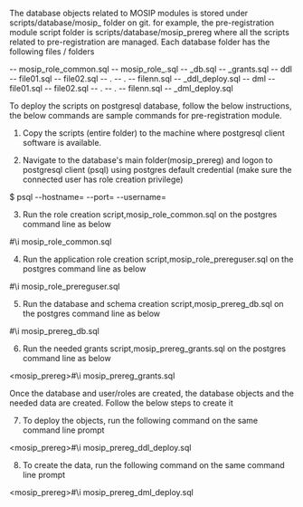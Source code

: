 The database objects related to MOSIP modules is stored under scripts/database/mosip_<module abbreviation> folder on git. for example, the pre-registration module script folder is scripts/database/mosip_prereg where all the scripts related to pre-registration are managed. Each database folder has the following files / folders

<database folder>
	-- mosip_role_common.sql
	-- mosip_role_<application_user>.sql
	-- <database name>_db.sql
	-- <database name>_grants.sql
    -- ddl
		-- file01.sql
		-- file02.sql
		-- .
		-- .
		-- filenn.sql
	-- <database name>_ddl_deploy.sql
    -- dml
		-- file01.sql
		-- file02.sql
		-- .
		-- .
		-- filenn.sql
	-- <database name>_dml_deploy.sql

To deploy the scripts on postgresql database, follow the below instructions, the below commands are sample commands for pre-registration module. 

1. Copy the scripts (entire folder) to the machine where postgresql client software is available.

2. Navigate to the database's main folder(mosip_prereg) and logon to postgresql client (psql) using postgres default credential (make sure the connected user has role creation privilege)

$ psql --hostname=<hostname> --port=<port> --username=<username>

3. Run the role creation script,mosip_role_common.sql on the postgres command line as below

<logged in user>#\i mosip_role_common.sql

4. Run the application role creation script,mosip_role_prereguser.sql on the postgres command line as below

<logged in user>#\i mosip_role_prereguser.sql

5. Run the database and schema creation script,mosip_prereg_db.sql on the postgres command line as below

<logged in user>#\i mosip_prereg_db.sql

6. Run the needed grants script,mosip_prereg_grants.sql on the postgres command line as below

<mosip_prereg>#\i mosip_prereg_grants.sql

Once the database and user/roles are created, the database objects and the needed data are created. Follow the below steps to create it 

7. To deploy the objects, run the following command on the same command line prompt

<mosip_prereg>#\i mosip_prereg_ddl_deploy.sql

8. To create the data, run the following command on the same command line prompt

<mosip_prereg>#\i mosip_prereg_dml_deploy.sql
